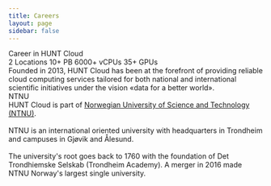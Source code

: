 ```yaml
---
title: Careers
layout: page
sidebar: false
---
```


<div class="hc-home-page">
  <!-- <div class="hc-header">
    <div class="hc-header-img"></div>
  </div> -->

  <div class="hc-block" style="display: none;"></div>
  <div class="hc-block">
    <div class="hc-block-container">
      <v-row>
        <v-col cols="12" class="v-col-sm-6">
          <div class="hc-subsection-title" style="text-wrap: nowrap;">
            Career in HUNT Cloud
          </div>
        </v-col>
      </v-row>
    </div>
  </div>

  <div class="hc-block">
    <div class="hc-block-container">
      <v-row class="pt-10 pb-6">
        <v-col cols="12" class="v-col-sm-12 v-col-md-6 align-self-stretch">
          <v-card
            variant="tonal"
            class="mx-auto h-100 pb-6"
            color="#3E628A"
            title="Server rooms"
          >
            <v-card-text class="py-0">
              <v-row align="center" no-gutters>
                <v-col
                  class="text-h2 text-no-wrap"
                  cols="8"
                >
                  2 Locations
                </v-col>
                <v-col class="text-right" cols="4">
                  <v-icon
                    color="#ef8114"
                    icon="mdi-server"
                    size="88"
                  ></v-icon>
                </v-col>
              </v-row>
            </v-card-text>
          </v-card>
        </v-col>
        <v-col cols="12" class="v-col-sm-12 v-col-md-6 align-self-stretch">
          <v-card
            variant="tonal"
            class="mx-auto h-100 pb-6"
            color="#3E628A"
            title="Storage clusters"
          >
            <v-card-text class="py-0">
              <v-row align="center" no-gutters>
                <v-col
                  class="text-h2"
                  cols="8"
                >
                  10+&nbsp;PB
                </v-col>
                <v-col class="text-right" cols="4">
                  <v-icon
                    color="#ef8114"
                    icon="mdi-database"
                    size="88"
                  ></v-icon>
                </v-col>
              </v-row>
            </v-card-text>
          </v-card>
        </v-col>
        <v-col cols="12" class="v-col-sm-12 v-col-md-6 align-self-stretch">
          <v-card
            variant="tonal"
            class="mx-auto h-100 pb-6"
            color="#3E628A"
            title="Compute clusters"
          >
            <v-card-text class="py-0">
              <v-row align="center" no-gutters>
                <v-col
                  class="text-h2"
                  cols="8"
                >
                  6000+ vCPUs
                </v-col>
                <v-col class="text-right" cols="4">
                  <v-icon
                    color="#ef8114"
                    icon="mdi-memory"
                    size="88"
                  ></v-icon>
                </v-col>
              </v-row>
            </v-card-text>
          </v-card>
        </v-col>
        <v-col cols="12" class="v-col-sm-12 v-col-md-6 align-self-stretch">
          <v-card
            variant="tonal"
            class="mx-auto h-100 pb-6"
            color="#3E628A"
            title="GPU Cards"
          >
            <v-card-text class="py-0">
              <v-row align="center" no-gutters>
                <v-col
                  class="text-h2"
                  cols="8"
                >
                  35+ GPUs
                </v-col>
                <v-col class="text-right" cols="4">
                  <v-icon
                    color="#ef8114"
                    icon="mdi-expansion-card-variant"
                    size="88"
                  ></v-icon>
                </v-col>
              </v-row>
            </v-card-text>
          </v-card>
        </v-col>
      </v-row>
    </div>
  </div>


  <div class="hc-block">
    <div class="hc-block-container">
      <!-- <div class="hc-container-title">
        Title
      </div> -->
      <div class="hc-container-subtitle">
        Founded in 2013, HUNT Cloud has been at the forefront of providing reliable cloud computing services tailored for both national and international scientific initiatives under the vision «data for a better world».
      </div>
    </div>
  </div>


  <div class="hc-block">
    <div class="hc-block-container">
      <div class="hc-container-title">
        NTNU
      </div>
      <div class="hc-container-subtitle">
        HUNT Cloud is part of <a href="https://www.ntnu.edu/" target="_blank">Norwegian University of Science and Technology (NTNU)</a>.
        <br/><br/>
        NTNU is an international oriented university with headquarters in Trondheim and campuses in Gjøvik and Ålesund.
        <br/><br/>
        The university's root goes back to 1760 with the foundation of Det Trondhiemske Selskab (Trondheim Academy). A merger in 2016 made NTNU Norway's largest single university.
      </div>
    </div>
  </div>





</div> <!-- END OF CONTENT - keep empty line before and after -->

<style scoped>

/* CSS scoped specifically to this page */

</style>
